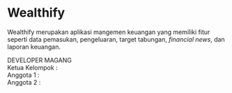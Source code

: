 # Wealthify
Wealthify merupakan aplikasi mangemen keuangan yang memiliki fitur seperti data pemasukan, pengeluaran, target tabungan, _financial news_, dan laporan keuangan.

DEVELOPER MAGANG <br>
Ketua Kelompok : <br>
Anggota 1 : <br>
Anggota 2 : <br>
